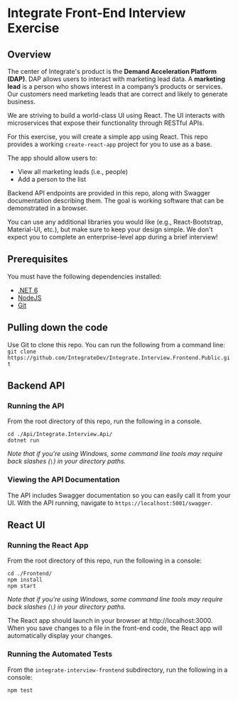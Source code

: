 # Integrate Front-End Interview Exercise
## Overview
The center of Integrate's product is the __Demand Acceleration Platform (DAP)__. DAP allows users to interact with marketing lead data. A __marketing lead__ is a person who shows interest in a company’s products or services. Our customers need marketing leads that are correct and likely to generate business.

We are striving to build a world-class UI using React. The UI interacts with microservices that expose their functionality through RESTful APIs. 

For this exercise, you will create a simple app using React. This repo provides a working `create-react-app` project for you to use as a base.

The app should allow users to:
* View all marketing leads (i.e., people)
* Add a person to the list

Backend API endpoints are provided in this repo, along with Swagger documentation describing them. The goal is working software that can be demonstrated in a browser.

You can use any additional libraries you would like (e.g., React-Bootstrap, Material-UI, etc.), but make sure to keep your design simple. We don't expect you to complete an enterprise-level app during a brief interview!

## Prerequisites
You must have the following dependencies installed:
* [.NET 6](https://dotnet.microsoft.com/download)
* [NodeJS](https://nodejs.org/en/)
* [Git](https://git-scm.com/downloads)

## Pulling down the code
Use Git to clone this repo. You can run the following from a command line:
`git clone https://github.com/IntegrateDev/Integrate.Interview.Frontend.Public.git`

## Backend API
### Running the API
From the root directory of this repo, run the following in a console.

```
cd ./Api/Integrate.Interview.Api/
dotnet run
```

_Note that if you're using Windows, some command line tools may require back slashes (`\`) in your directory paths._

### Viewing the API Documentation
The API includes Swagger documentation so you can easily call it from your UI. With the API running, navigate to `https://localhost:5001/swagger`.

## React UI
### Running the React App
From the root directory of this repo, run the following in a console:

```
cd ./Frontend/
npm install
npm start
```

_Note that if you're using Windows, some command line tools may require back slashes (`\`) in your directory paths._

The React app should launch in your browser at http://localhost:3000. When you save changes to a file in the front-end code, the React app will automatically display your changes.

### Running the Automated Tests
From the `integrate-interview-frontend` subdirectory, run the following in a console:
```
npm test
```
